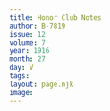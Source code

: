 ```yaml
---
title: Honor Club Notes
author: B-7819
issue: 12
volume: 7
year: 1916
month: 27
day: V
tags:
layout: page.njk
image:
---
```


